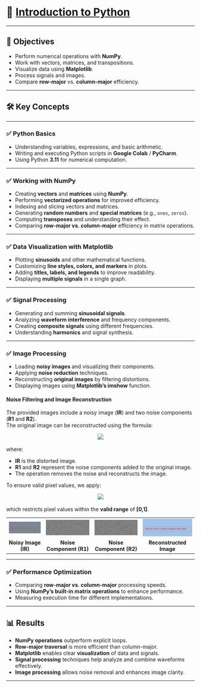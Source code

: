 # 🚀 [Introduction to Python](https://ocw.cs.pub.ro/courses/ps/labs_python/01)

---

## 📝 Objectives  

- Perform numerical operations with **NumPy**.  
- Work with vectors, matrices, and transpositions.  
- Visualize data using **Matplotlib**.  
- Process signals and images.  
- Compare **row-major** vs. **column-major** efficiency.  

---

## 🛠️ Key Concepts  

---

### ✅ Python Basics  

- Understanding variables, expressions, and basic arithmetic.  
- Writing and executing Python scripts in **Google Colab** / **PyCharm**.  
- Using Python **3.11** for numerical computation.  

---

### ✅ Working with NumPy  

- Creating **vectors** and **matrices** using **NumPy**.  
- Performing **vectorized operations** for improved efficiency.  
- Indexing and slicing vectors and matrices.  
- Generating **random numbers** and **special matrices** (e.g., `ones`, `zeros`).  
- Computing **transposes** and understanding their effect.  
- Comparing **row-major vs. column-major** efficiency in matrix operations.  

---

### ✅ Data Visualization with Matplotlib  

- Plotting **sinusoids** and other mathematical functions.  
- Customizing **line styles, colors, and markers** in plots.  
- Adding **titles, labels, and legends** to improve readability.  
- Displaying **multiple signals** in a single graph.  

---

### ✅ Signal Processing  

- Generating and summing **sinusoidal signals**.  
- Analyzing **waveform interference** and frequency components.  
- Creating **composite signals** using different frequencies.  
- Understanding **harmonics** and signal synthesis.  

---

### ✅ Image Processing  

- Loading **noisy images** and visualizing their components.  
- Applying **noise reduction** techniques.  
- Reconstructing **original images** by filtering distortions.  
- Displaying images using **Matplotlib’s imshow** function.  

#### Noise Filtering and Image Reconstruction  

The provided images include a noisy image (**IR**) and two noise components (**R1** and **R2**).  
The original image can be reconstructed using the formula:

<div align="center">
  <img src="https://latex.codecogs.com/png.latex?\large\color{White}\text{IMG}_{\text{in}}%20=%20\text{clip}(\text{IMG}_{\text{in}},%200,%201)" />
</div>

where:

- **IR** is the distorted image.
- **R1** and **R2** represent the noise components added to the original image.
- The operation removes the noise and reconstructs the image.

To ensure valid pixel values, we apply:

<div align="center">
  <img src="https://latex.codecogs.com/png.latex?\large\color{White}\text{IMG}_{\text{in}}%20=%20\text{clip}(\text{IMG}_{\text{in}},%200,%201)" />
</div>

which restricts pixel values within the **valid range** of **[0,1]**.

<div align="center">
  <table>
    <tr>
      <td><img src="data/IR.png" alt="Noisy Image IR" width="250"/></td>
      <td><img src="data/R1.png" alt="Noise Component R1" width="250"/></td>
      <td><img src="data/R2.png" alt="Noise Component R2" width="250"/></td>
      <td><img src="img/result.png" alt="Reconstructed Image" width="250"/></td>
    </tr>
    <tr>
      <td align="center"><b>Noisy Image (IR)</b></td>
      <td align="center"><b>Noise Component (R1)</b></td>
      <td align="center"><b>Noise Component (R2)</b></td>
      <td align="center"><b>Reconstructed Image</b></td>
    </tr>
  </table>
</div>

---

### ✅ Performance Optimization  

- Comparing **row-major vs. column-major** processing speeds.  
- Using **NumPy’s built-in matrix operations** to enhance performance.  
- Measuring execution time for different implementations.  

---

## 📊 Results  

- **NumPy operations** outperform explicit loops.  
- **Row-major traversal** is more efficient than column-major.  
- **Matplotlib** enables clear **visualization** of data and signals.  
- **Signal processing** techniques help analyze and combine waveforms effectively.  
- **Image processing** allows noise removal and enhances image clarity.  

---
